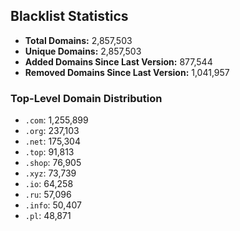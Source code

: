 ## Blacklist Statistics

- **Total Domains:** 2,857,503
- **Unique Domains:** 2,857,503
- **Added Domains Since Last Version:** 877,544
- **Removed Domains Since Last Version:** 1,041,957

### Top-Level Domain Distribution

-  `.com`: 1,255,899
-  `.org`: 237,103
-  `.net`: 175,304
-  `.top`: 91,813
-  `.shop`: 76,905
-  `.xyz`: 73,739
-  `.io`: 64,258
-  `.ru`: 57,096
-  `.info`: 50,407
-  `.pl`: 48,871
